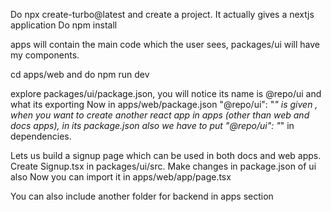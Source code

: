 Do npx create-turbo@latest and create a project. It actually gives a nextjs application
Do npm install

apps will contain the main code which the user sees, packages/ui will have my components.

cd apps/web and do npm run dev

explore packages/ui/package.json, you will notice its name is @repo/ui and what its exporting
Now in apps/web/package.json  "@repo/ui": "*"  is given , when you want to create another react app in apps (other than web and docs apps), in its package.json also we have to put "@repo/ui": "*"  in dependencies.

Lets us build a signup page which can be used in both docs and web apps. Create Signup.tsx in packages/ui/src. Make changes in package.json of ui also
Now you can import it in apps/web/app/page.tsx


You can also include another folder for backend in apps section 
